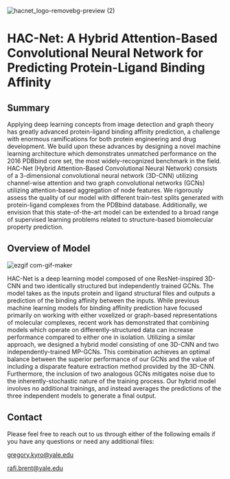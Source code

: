 ![hacnet_logo-removebg-preview (2)](https://user-images.githubusercontent.com/98780179/198727732-de8a6370-0086-4d1e-a827-e7de432f2716.png)

# HAC-Net: A Hybrid Attention-Based Convolutional Neural Network for Predicting Protein-Ligand Binding Affinity

## Summary
Applying deep learning concepts from image detection and graph theory has greatly
advanced protein-ligand binding affinity prediction, a challenge with enormous
ramifications for both protein engineering and drug development. We build upon these
advances by designing a novel machine learning architecture which demonstrates
unmatched performance on the 2016 PDBbind core set, the most widely-recognized
benchmark in the field. HAC-Net (Hybrid Attention-Based Convolutional Neural Network)
consists of a 3-dimensional convolutional neural network (3D-CNN) utilizing channel-wise
attention and two graph convolutional networks (GCNs) utilizing attention-based
aggregation of node features. We rigorously assess the quality of our model with different
train-test splits generated with protein-ligand complexes from the PDBbind database.
Additionally, we envision that this state-of-the-art model can be extended to a broad range
of supervised learning problems related to structure-based biomolecular property
prediction.

## Overview of Model
![ezgif com-gif-maker](https://user-images.githubusercontent.com/98780179/198734891-fd5f2785-2fbc-41a3-81f1-dd508ad57dce.gif)

HAC-Net is a deep learning model composed of one ResNet-inspired 3D-CNN and two identically structured but independently trained GCNs. The model takes as the inputs protein and ligand structural files and outputs a prediction of the binding affinity between the inputs. While previous machine learning models for binding affinity prediction have focused primarily on working with either voxelized or graph-based representations of molecular complexes, recent work has demonstrated that combining models which operate on differently-structured data can increase performance compared to either one in isolation. Utilizing a similar approach, we designed a hybrid model consisting of one 3D-CNN and two independently-trained MP-GCNs. This combination achieves an optimal balance between the superior performance of our GCNs and the value of including a disparate feature extraction method provided by the 3D-CNN. Furthermore, the inclusion of two analogous GCNs mitigates noise due to the inherently-stochastic nature of the training process. Our hybrid model involves no additional trainings, and instead averages the predictions of the three independent models to generate a final output.


## Contact
Please feel free to reach out to us through either of the following emails if you have any questions or need any additional files:

gregory.kyro@yale.edu

rafi.brent@yale.edu
